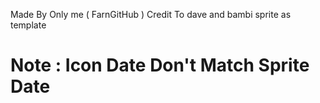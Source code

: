 Made By Only me ( FarnGitHub )
Credit To dave and bambi sprite as template
# Note : Icon Date Don't Match Sprite Date
